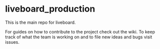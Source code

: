 liveboard_production
====================

This is the main repo for liveboard.

For guides on how to contribute to the project check out the wiki. To keep track of what the team is working on and to file new ideas and bugs visit issues. 